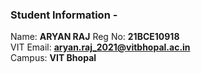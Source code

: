 ### Student Information -
Name: **ARYAN RAJ**
Reg No: **21BCE10918**  
VIT Email: **aryan.raj_2021@vitbhopal.ac.in**  
Campus: **VIT Bhopal**
